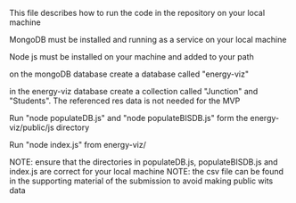 This file describes how to run the code in the repository on your local machine

MongoDB must be installed and running as a service on your local machine

Node js must be installed on your machine and added to your path

on the mongoDB database create a database called "energy-viz"

in the energy-viz database create a collection called "Junction" and "Students". The referenced res data is not needed for the MVP

Run "node populateDB.js" and "node populateBISDB.js" form the energy-viz/public/js directory

Run "node index.js" from energy-viz/

NOTE: ensure that the directories in populateDB.js, populateBISDB.js and index.js are correct for your local machine 
NOTE: the csv file can be found in the supporting material of the submission to avoid making public wits data



